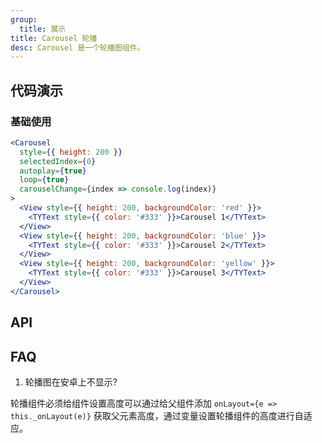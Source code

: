 ```yaml
---
group:
  title: 展示
title: Carousel 轮播
desc: Carousel 是一个轮播图组件。
---
```


## 代码演示

### 基础使用

```jsx
<Carousel
  style={{ height: 200 }}
  selectedIndex={0}
  autoplay={true}
  loop={true}
  carouselChange={index => console.log(index)}
>
  <View style={{ height: 200, backgroundColor: 'red' }}>
    <TYText style={{ color: '#333' }}>Carousel 1</TYText>
  </View>
  <View style={{ height: 200, backgroundColor: 'blue' }}>
    <TYText style={{ color: '#333' }}>Carousel 2</TYText>
  </View>
  <View style={{ height: 200, backgroundColor: 'yellow' }}>
    <TYText style={{ color: '#333' }}>Carousel 3</TYText>
  </View>
</Carousel>
```

## API

<Props name="CarouselProps"></Props>

## FAQ

1. 轮播图在安卓上不显示?

轮播组件必须给组件设置高度可以通过给父组件添加 `onLayout={e => this._onLayout(e)}` 获取父元素高度，通过变量设置轮播组件的高度进行自适应。
